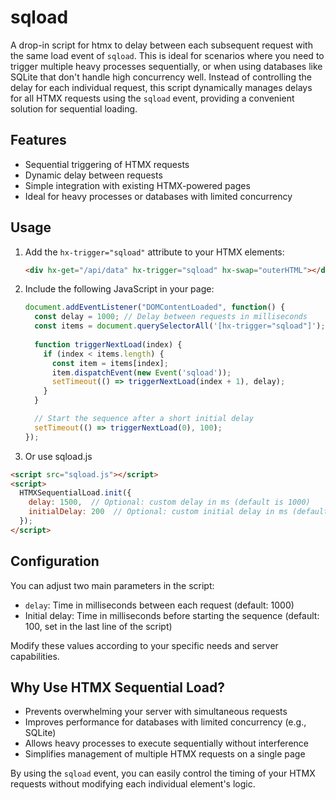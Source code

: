 # sqload

A drop-in script for htmx to delay between each subsequent request with the same load event of `sqload`. 
This is ideal for scenarios where you need to trigger multiple heavy processes sequentially, or when using databases like SQLite that don't handle high concurrency well.
Instead of controlling the delay for each individual request, this script dynamically manages delays for all HTMX requests using the `sqload` event, providing a convenient solution for sequential loading.

## Features

- Sequential triggering of HTMX requests
- Dynamic delay between requests
- Simple integration with existing HTMX-powered pages
- Ideal for heavy processes or databases with limited concurrency

## Usage

1. Add the `hx-trigger="sqload"` attribute to your HTMX elements:

   ```html
   <div hx-get="/api/data" hx-trigger="sqload" hx-swap="outerHTML"></div>
   ```

2. Include the following JavaScript in your page:

   ```javascript
   document.addEventListener("DOMContentLoaded", function() {
     const delay = 1000; // Delay between requests in milliseconds
     const items = document.querySelectorAll('[hx-trigger="sqload"]');
     
     function triggerNextLoad(index) {
       if (index < items.length) {
         const item = items[index];
         item.dispatchEvent(new Event('sqload'));
         setTimeout(() => triggerNextLoad(index + 1), delay);
       }
     }

     // Start the sequence after a short initial delay
     setTimeout(() => triggerNextLoad(0), 100);
   });
   ```

3. Or use sqload.js 

```html
<script src="sqload.js"></script>
<script>
  HTMXSequentialLoad.init({
    delay: 1500,  // Optional: custom delay in ms (default is 1000)
    initialDelay: 200  // Optional: custom initial delay in ms (default is 100)
  });
</script>
```


## Configuration

You can adjust two main parameters in the script:

- `delay`: Time in milliseconds between each request (default: 1000)
- Initial delay: Time in milliseconds before starting the sequence (default: 100, set in the last line of the script)

Modify these values according to your specific needs and server capabilities.

## Why Use HTMX Sequential Load?

- Prevents overwhelming your server with simultaneous requests
- Improves performance for databases with limited concurrency (e.g., SQLite)
- Allows heavy processes to execute sequentially without interference
- Simplifies management of multiple HTMX requests on a single page

By using the `sqload` event, you can easily control the timing of your HTMX requests without modifying each individual element's logic.
